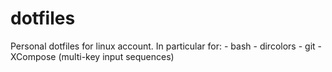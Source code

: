# dotfiles
Personal dotfiles for linux account. In particular for:
    - bash
    - dircolors
    - git
    - XCompose (multi-key input sequences)
